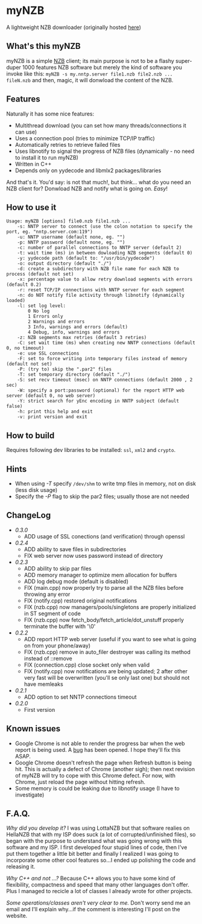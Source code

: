 # myNZB

A lightweight NZB downloader (originally hosted [here](https://mynzb.youlink.org/))

## What's this myNZB

myNZB is a simple [NZB](https://en.wikipedia.org/wiki/NZB) client; its main purpose is not to be a flashy super-duper 1000 features NZB software but merely the kind of software you invoke like this:
```myNZB -s my.nntp.server file1.nzb file2.nzb ... fileN.nzb```
and then, magic, it will donwload the content of the NZB.

## Features

Naturally it has some nice features:

* Multithread download (you can set how many threads/connections it can use)
* Uses a connection pool (tries to minimize TCP/IP traffic)
* Automatically retries to retrieve failed files
* Uses libnotify to signal the progress of NZB files (dynamically - no need to install it to run myNZB)
* Written in C++
* Depends only on yydecode and libmlx2 packages/libraries

And that's it.
You'd say: is not that much!, but think... what do you need an NZB client for? Donwload NZB and notify what is going on.
_Easy_!

## How to use it

```
Usage: myNZB [options] file0.nzb file1.nzb ...
	-s: NNTP server to connect (use the colon notation to specify the port, eg. "nntp.server.com:119")
	-u: NNTP username (default none, eg. "")
	-p: NNTP password (default none, eg. "")
	-c: number of parallel connections to NNTP server (default 2)
	-t: wait time (ms) in between dowloading NZB segments (default 0)
	-y: yydecode path (default to: "/usr/bin/yydecode")
	-o: output directory (default "./")
	-d: create a subdirectory with NZB file name for each NZB to process (default not set)
	-x: percentage value to allow retry download segments with errors (default 0.2)
	-r: reset TCP/IP connections with NNTP server for each segment
	-n: do NOT notify file activity through libnotify (dynamically loaded)
	-l: set log level:
		0 No log
		1 Errors only
		2 Warnings and errors
		3 Info, warnings and errors (default)
		4 Debug, info, warnings and errors
	-z: NZB segments max retries (default 3 retries)
	-C: set wait time (ms) when creating new NNTP connections (default 0, no timeout)
	-e: use SSL connections
	-F: set to force writing into temporary files instead of memory (default not set)
	-P: (try to) skip the ".par2" files
	-T: set temporary directory (default "./")
	-S: set recv timeout (msec) on NNTP connections (default 2000 , 2 sec)
	-W: specify a port:password (optional) for the report HTTP web server (default 0, no web server)
	-Y: strict search for yEnc encoding in NNTP subject (default false)
	-h: print this help and exit
	-v: print version and exit
```

## How to build

Requires following dev libraries to be installed: `ssl`, `xml2` and `crypto`.

## Hints

* When using _-T_ specify `/dev/shm` to write tmp files in memory, not on disk (less disk usage)
* Specify the _-P_ flag to skip the par2 files; usually those are not needed

## ChangeLog

* _0.3.0_
  - ADD usage of SSL conections (and verification) through openssl
* _0.2.4_
  - ADD ability to save files in subdirectories
  - FIX web server now uses password instead of directory
* _0.2.3_
  - ADD ability to skip par files
  - ADD memory manager to optimize mem allocation for buffers
  - ADD log debug mode (default is disabled)
  - FIX (main.cpp) now properly try to parse all the NZB files before throwing any error
  - FIX (notify.cpp) restored original notifications
  - FIX (nzb.cpp) now managers/pools/singletons are properly initialized in ST segment of code
  - FIX (nzb.cpp) now fetch_body/fetch_article/dot_unstuff properly terminate the buffer with '\0'
* _0.2.2_
  - ADD report HTTP web server (useful if you want to see what is going on from your phone/away)
  - FIX (nzb.cpp) remove in auto_filer destroyer was calling its method instead of ::remove
  - FIX (connection.cpp) close socket only when valid
  - FIX (notify.cpp) now notifications are being updated; 2 after other very fast will be overwritten (you'll se only last one) but should not have memleaks
* _0.2.1_
  - ADD option to set NNTP connections timeout
* _0.2.0_
  - First version

## Known issues

* Google Chrome is not able to render the progress bar when the web report is being used. A [bug](https://bugs.chromium.org/p/chromium/issues/detail?id=34329) has been opened. I hope they'll fix this ASAP.
* Google Chrome doesn't refresh the page when Refresh button is being hit. This is actually a defect of Chrome (another sigh); then next revision of myNZB will try to cope with this Chrome defect. For now, with Chrome, just reload the page without hitting refresh.
* Some memory is could be leaking due to libnotify usage (I have to investigate)

## F.A.Q.

_Why did you develop it?_
I was using LottaNZB but that software realies on HellaNZB that with my ISP does suck (a lot of corrupted/unfinished files), so began with the purpose to understand what was going wrong with this software and my ISP. I first developed four stupid lines of code, then I've put them together a little bit better and finally I realized I was going to incorporate some other cool features so...I ended up polishing the code and releasing it.

_Why C++ and not ...?_
Because C++ allows you to have some kind of flexibility, compactness and speed that many other languages don't offer. Plus I managed to recicle a lot of classes I already wrote for other projects.

_Some operations/classes aren't very clear to me._
Don't worry send me an email and I'll explain why...if the comment is interesting I'll post on the website.

